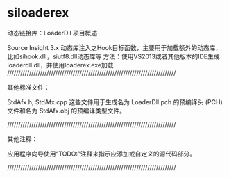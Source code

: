 # siloaderex

动态链接库：LoaderDll 项目概述

Source Insight 3.x 动态库注入之Hook目标函数，主要用于加载额外的动态库，比如sihook.dll，siutf8.dll动态库等
方法：使用VS2013或者其他版本的IDE生成loaderdll.dll，并使用loaderex.exe加载
/////////////////////////////////////////////////////////////////////////////

其他标准文件：

StdAfx.h, StdAfx.cpp
    这些文件用于生成名为 LoaderDll.pch 的预编译头 (PCH) 文件和名为 StdAfx.obj 的预编译类型文件。

/////////////////////////////////////////////////////////////////////////////

其他注释：

应用程序向导使用“TODO:”注释来指示应添加或自定义的源代码部分。

/////////////////////////////////////////////////////////////////////////////
